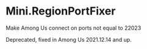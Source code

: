 # Mini.RegionPortFixer
Make Among Us connect on ports not equal to 22023

Deprecated, fixed in Among Us 2021.12.14 and up.
